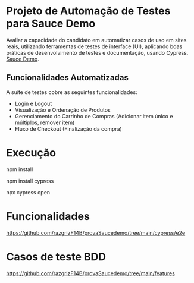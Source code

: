 # Projeto de Automação de Testes para Sauce Demo

Avaliar a capacidade do candidato em automatizar casos de uso em sites reais, utilizando ferramentas de testes de interface (UI), aplicando boas práticas de desenvolvimento de testes e documentação, usando Cypress.  [Sauce Demo](https://www.saucedemo.com). 

## Funcionalidades Automatizadas
A suíte de testes cobre as seguintes funcionalidades:
* Login e Logout
* Visualização e Ordenação de Produtos
* Gerenciamento do Carrinho de Compras (Adicionar item único e múltiplos, remover item)
* Fluxo de Checkout (Finalização da compra)

# Execução

npm install

npm install cypress

npx cypress open

# Funcionalidades 

https://github.com/razgrizF14B/provaSaucedemo/tree/main/cypress/e2e

# Casos de teste BDD

https://github.com/razgrizF14B/provaSaucedemo/tree/main/features
